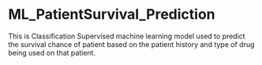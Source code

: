 # ML_PatientSurvival_Prediction
This is Classification Supervised machine learning model used to predict the survival chance of patient based on the patient history and type of drug being used on that patient.
